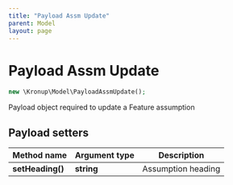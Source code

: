 ```yaml
---
title: "Payload Assm Update"
parent: Model
layout: page
---
```


# Payload Assm Update

```php
new \Kronup\Model\PayloadAssmUpdate();
```

Payload object required to update a Feature assumption

## Payload setters

Method name | Argument type | Description
------------ | ------------- | -------------
**setHeading()** | **string** | Assumption heading

